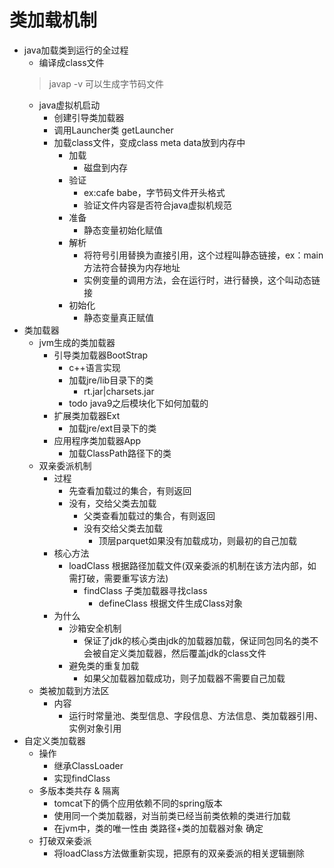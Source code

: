 # 类加载机制
* java加载类到运行的全过程
    * 编译成class文件
    > javap -v 可以生成字节码文件
    * java虚拟机启动
        * 创建引导类加载器
        * 调用Launcher类 getLauncher
        * 加载class文件，变成class meta data放到内存中
            * 加载
                * 磁盘到内存
            * 验证
                * ex:cafe babe，字节码文件开头格式
                * 验证文件内容是否符合java虚拟机规范
            * 准备
                * 静态变量初始化赋值
            * 解析
                * 将符号引用替换为直接引用，这个过程叫静态链接，ex：main方法符合替换为内存地址
                * 实例变量的调用方法，会在运行时，进行替换，这个叫动态链接
            * 初始化
                * 静态变量真正赋值
* 类加载器
    * jvm生成的类加载器
        * 引导类加载器BootStrap
            * c++语言实现
            * 加载jre/lib目录下的类
                * rt.jar|charsets.jar
            * todo java9之后模块化下如何加载的
        * 扩展类加载器Ext
            * 加载jre/ext目录下的类
        * 应用程序类加载器App
            * 加载ClassPath路径下的类
    * 双亲委派机制
        * 过程
            * 先查看加载过的集合，有则返回
            * 没有，交给父类去加载
                * 父类查看加载过的集合，有则返回
                * 没有交给父类去加载
                    * 顶层parquet如果没有加载成功，则最初的自己加载
        * 核心方法
            * loadClass 根据路径加载文件(双亲委派的机制在该方法内部，如需打破，需要重写该方法)
                * findClass 子类加载器寻找class
                    * defineClass  根据文件生成Class对象
        * 为什么
            * 沙箱安全机制
                * 保证了jdk的核心类由jdk的加载器加载，保证同包同名的类不会被自定义类加载器，然后覆盖jdk的class文件
            * 避免类的重复加载
                * 如果父加载器加载成功，则子加载器不需要自己加载
    * 类被加载到方法区
        * 内容
            * 运行时常量池、类型信息、字段信息、方法信息、类加载器引用、实例对象引用
* 自定义类加载器
    * 操作
        * 继承ClassLoader
        * 实现findClass
    * 多版本类共存 & 隔离
        * tomcat下的俩个应用依赖不同的spring版本
        * 使用同一个类加载器，对当前类已经当前类依赖的类进行加载
        * 在jvm中，类的唯一性由 类路径+类的加载器对象 确定
    * 打破双亲委派
        * 将loadClass方法做重新实现，把原有的双亲委派的相关逻辑删除
